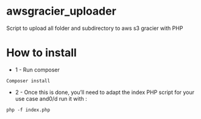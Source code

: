 # awsgracier_uploader
Script to upload all folder and subdirectory to aws s3 gracier with PHP

# How to install
- 1 - Run composer 

`Composer install` 
- 2 - Once this is done, you’ll need to adapt the index PHP script for your use case and0/d run it with :

`php -f index.php`
